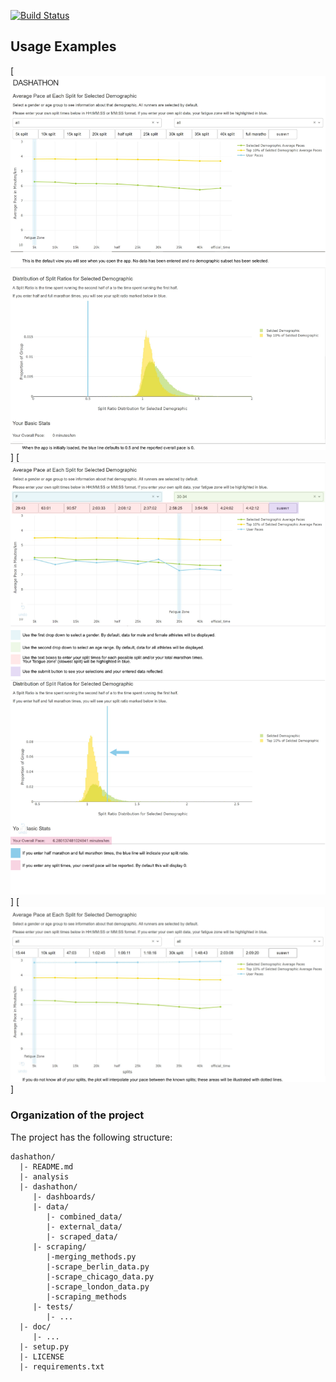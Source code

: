 [![Build Status](https://travis-ci.org/wfrierson/dashathon.svg?branch=master)](https://travis-ci.org/wfrierson/dashathon)

## Usage Examples
[![Usage Example 1](https://github.com/Chisquareatops/dashathon/blob/master/ex_1.png)]
[![Usage Example 1](https://github.com/Chisquareatops/dashathon/blob/master/ex_2.png)]
[![Usage Example 1](https://github.com/Chisquareatops/dashathon/blob/master/ex_3.png)]

### Organization of the project

The project has the following structure:

```
dashathon/
  |- README.md
  |- analysis
  |- dashathon/
     |- dashboards/
     |- data/
        |- combined_data/
        |- external_data/
        |- scraped_data/
     |- scraping/
        |-merging_methods.py
        |-scrape_berlin_data.py
        |-scrape_chicago_data.py
        |-scrape_london_data.py
        |-scraping_methods
     |- tests/
        |- ...
  |- doc/
     |- ...
  |- setup.py
  |- LICENSE
  |- requirements.txt
  
 
